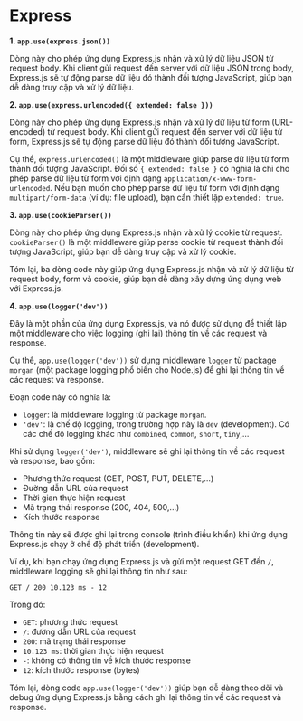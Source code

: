 # Express

**1. `app.use(express.json())`**

Dòng này cho phép ứng dụng Express.js nhận và xử lý dữ liệu JSON từ request body. Khi client gửi request đến server với dữ liệu JSON trong body, Express.js sẽ tự động parse dữ liệu đó thành đối tượng JavaScript, giúp bạn dễ dàng truy cập và xử lý dữ liệu.

**2. `app.use(express.urlencoded({ extended: false }))`**

Dòng này cho phép ứng dụng Express.js nhận và xử lý dữ liệu từ form (URL-encoded) từ request body. Khi client gửi request đến server với dữ liệu từ form, Express.js sẽ tự động parse dữ liệu đó thành đối tượng JavaScript.

Cụ thể, `express.urlencoded()` là một middleware giúp parse dữ liệu từ form thành đối tượng JavaScript. Đối số `{ extended: false }` có nghĩa là chỉ cho phép parse dữ liệu từ form với định dạng `application/x-www-form-urlencoded`. Nếu bạn muốn cho phép parse dữ liệu từ form với định dạng `multipart/form-data` (ví dụ: file upload), bạn cần thiết lập `extended: true`.

**3. `app.use(cookieParser())`**

Dòng này cho phép ứng dụng Express.js nhận và xử lý cookie từ request. `cookieParser()` là một middleware giúp parse cookie từ request thành đối tượng JavaScript, giúp bạn dễ dàng truy cập và xử lý cookie.

Tóm lại, ba dòng code này giúp ứng dụng Express.js nhận và xử lý dữ liệu từ request body, form và cookie, giúp bạn dễ dàng xây dựng ứng dụng web với Express.js.

**4. `app.use(logger('dev'))`**

Đây là một phần của ứng dụng Express.js, và nó được sử dụng để thiết lập một middleware cho việc logging (ghi lại) thông tin về các request và response.

Cụ thể, `app.use(logger('dev'))` sử dụng middleware `logger` từ package `morgan` (một package logging phổ biến cho Node.js) để ghi lại thông tin về các request và response.

Đoạn code này có nghĩa là:

- `logger`: là middleware logging từ package `morgan`.
- `'dev'`: là chế độ logging, trong trường hợp này là `dev` (development). Có các chế độ logging khác như `combined`, `common`, `short`, `tiny`,...

Khi sử dụng `logger('dev')`, middleware sẽ ghi lại thông tin về các request và response, bao gồm:

- Phương thức request (GET, POST, PUT, DELETE,...)
- Đường dẫn URL của request
- Thời gian thực hiện request
- Mã trạng thái response (200, 404, 500,...)
- Kích thước response

Thông tin này sẽ được ghi lại trong console (trình điều khiển) khi ứng dụng Express.js chạy ở chế độ phát triển (development).

Ví dụ, khi bạn chạy ứng dụng Express.js và gửi một request GET đến `/`, middleware logging sẽ ghi lại thông tin như sau:

```
GET / 200 10.123 ms - 12
```

Trong đó:

- `GET`: phương thức request
- `/`: đường dẫn URL của request
- `200`: mã trạng thái response
- `10.123 ms`: thời gian thực hiện request
- `-`: không có thông tin về kích thước response
- `12`: kích thước response (bytes)

Tóm lại, dòng code `app.use(logger('dev'))` giúp bạn dễ dàng theo dõi và debug ứng dụng Express.js bằng cách ghi lại thông tin về các request và response.
